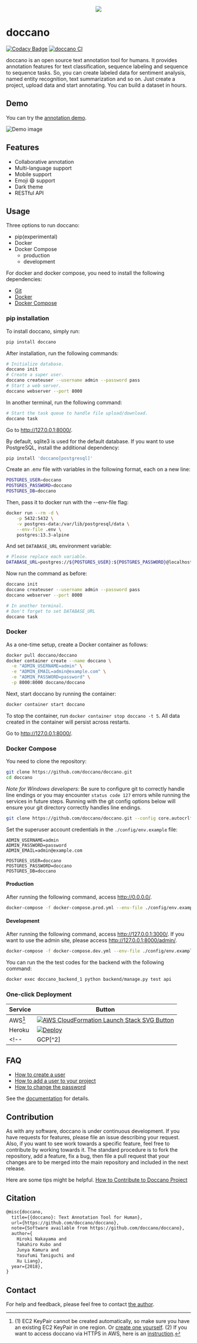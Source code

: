 <div align="center">
  <img src="https://raw.githubusercontent.com/doccano/doccano/master/docs/images/logo/doccano.png">
</div>

# doccano

[![Codacy Badge](https://app.codacy.com/project/badge/Grade/35ac8625a2bc4eddbff23dbc61bc6abb)](https://www.codacy.com/gh/doccano/doccano/dashboard?utm_source=github.com&amp;utm_medium=referral&amp;utm_content=doccano/doccano&amp;utm_campaign=Badge_Grade)
[![doccano CI](https://github.com/doccano/doccano/actions/workflows/ci.yml/badge.svg)](https://github.com/doccano/doccano/actions/workflows/ci.yml)

doccano is an open source text annotation tool for humans. It provides annotation features for text classification, sequence labeling and sequence to sequence tasks. So, you can create labeled data for sentiment analysis, named entity recognition, text summarization and so on. Just create a project, upload data and start annotating. You can build a dataset in hours.

## Demo

You can try the [annotation demo](http://doccano.herokuapp.com).

![Demo image](https://raw.githubusercontent.com/doccano/doccano/master/docs/images/demo/demo.gif)

## Features

- Collaborative annotation
- Multi-language support
- Mobile support
- Emoji :smile: support
- Dark theme
- RESTful API

## Usage

Three options to run doccano:

- pip(experimental)
- Docker
- Docker Compose
  - production
  - development

For docker and docker compose, you need to install the following dependencies:

- [Git](https://git-scm.com)
- [Docker](https://www.docker.com)
- [Docker Compose](https://docs.docker.com/compose)

### pip installation

To install doccano, simply run:

```bash
pip install doccano
```

After installation, run the following commands:

```bash
# Initialize database.
doccano init
# Create a super user.
doccano createuser --username admin --password pass
# Start a web server.
doccano webserver --port 8000
```

In another terminal, run the following command:

```bash
# Start the task queue to handle file upload/download.
doccano task
```

Go to <http://127.0.0.1:8000/>.

By default, sqlite3 is used for the default database. If you want to use PostgreSQL, install the additional dependency:

```bash
pip install 'doccano[postgresql]'
```

Create an .env file with variables in the following format, each on a new line:

```bash
POSTGRES_USER=doccano
POSTGRES_PASSWORD=doccano
POSTGRES_DB=doccano
```

Then, pass it to docker run with the --env-file flag:

```bash
docker run --rm -d \
    -p 5432:5432 \
    -v postgres-data:/var/lib/postgresql/data \
    --env-file .env \
    postgres:13.3-alpine
```

And set `DATABASE_URL` environment variable:

```bash
# Please replace each variable.
DATABASE_URL=postgres://${POSTGRES_USER}:${POSTGRES_PASSWORD}@localhost:5432/${POSTGRES_DB}?sslmode=disable
```

Now run the command as before:

```bash
doccano init
doccano createuser --username admin --password pass
doccano webserver --port 8000

# In another terminal.
# Don't forget to set DATABASE_URL
doccano task
```

### Docker

As a one-time setup, create a Docker container as follows:

```bash
docker pull doccano/doccano
docker container create --name doccano \
  -e "ADMIN_USERNAME=admin" \
  -e "ADMIN_EMAIL=admin@example.com" \
  -e "ADMIN_PASSWORD=password" \
  -p 8000:8000 doccano/doccano
```

Next, start doccano by running the container:

```bash
docker container start doccano
```

To stop the container, run `docker container stop doccano -t 5`.
All data created in the container will persist across restarts.

Go to <http://127.0.0.1:8000/>.

### Docker Compose

You need to clone the repository:

```bash
git clone https://github.com/doccano/doccano.git
cd doccano
```

_Note for Windows developers:_ Be sure to configure git to correctly handle line endings or you may encounter `status code 127` errors while running the services in future steps. Running with the git config options below will ensure your git directory correctly handles line endings.

```bash
git clone https://github.com/doccano/doccano.git --config core.autocrlf=input
```

Set the superuser account credentials in the `./config/env.example` file:

```plain
ADMIN_USERNAME=admin
ADMIN_PASSWORD=password
ADMIN_EMAIL=admin@example.com

POSTGRES_USER=doccano
POSTGRES_PASSWORD=doccano
POSTGRES_DB=doccano
```

#### Production

After running the following command, access <http://0.0.0.0/>.

```bash
docker-compose -f docker-compose.prod.yml --env-file ./config/env.example up
```

#### Development

After running the following command, access <http://127.0.0.1:3000/>. If you want to use the admin site, please access <http://127.0.0.1:8000/admin/>.

```bash
docker-compose -f docker-compose.dev.yml --env-file ./config/env.example up
```

You can run the the test codes for the backend with the following command:

```bash
docker exec doccano_backend_1 python backend/manage.py test api
```

### One-click Deployment

| Service | Button |
|---------|---|
| AWS[^1]   | [![AWS CloudFormation Launch Stack SVG Button](https://cdn.rawgit.com/buildkite/cloudformation-launch-stack-button-svg/master/launch-stack.svg)](https://console.aws.amazon.com/cloudformation/home?#/stacks/new?stackName=doccano&templateURL=https://doccano.s3.amazonaws.com/public/cloudformation/template.aws.yaml)  |
| Heroku  | [![Deploy](https://www.herokucdn.com/deploy/button.svg)](https://dashboard.heroku.com/new?template=https%3A%2F%2Fgithub.com%2Fdoccano%2Fdoccano)  |
<!-- | GCP[^2] | [![GCP Cloud Run PNG Button](https://storage.googleapis.com/gweb-cloudblog-publish/images/run_on_google_cloud.max-300x300.png)](https://console.cloud.google.com/cloudshell/editor?shellonly=true&cloudshell_image=gcr.io/cloudrun/button&cloudshell_git_repo=https://github.com/doccano/doccano.git&cloudshell_git_branch=CloudRunButton)  | -->

> [^1]: (1) EC2 KeyPair cannot be created automatically, so make sure you have an existing EC2 KeyPair in one region. Or [create one yourself](https://docs.aws.amazon.com/AWSEC2/latest/UserGuide/ec2-key-pairs.html#having-ec2-create-your-key-pair). (2) If you want to access doccano via HTTPS in AWS, here is an [instruction](https://github.com/doccano/doccano/wiki/HTTPS-setting-for-doccano-in-AWS).
<!-- > [^2]: Although this is a very cheap option, it is only suitable for very small teams (up to 80 concurrent requests). Read more on [Cloud Run docs](https://cloud.google.com/run/docs/concepts). -->

## FAQ

- [How to create a user](https://doccano.github.io/doccano/faq/#how-to-create-a-user)
- [How to add a user to your project](https://doccano.github.io/doccano/faq/#how-to-add-a-user-to-your-project)
- [How to change the password](https://doccano.github.io/doccano/faq/#how-to-change-the-password)

See the [documentation](https://doccano.github.io/doccano/) for details.

## Contribution

As with any software, doccano is under continuous development. If you have requests for features, please file an issue describing your request. Also, if you want to see work towards a specific feature, feel free to contribute by working towards it. The standard procedure is to fork the repository, add a feature, fix a bug, then file a pull request that your changes are to be merged into the main repository and included in the next release.

Here are some tips might be helpful. [How to Contribute to Doccano Project](https://github.com/doccano/doccano/wiki/How-to-Contribute-to-Doccano-Project)

## Citation

```tex
@misc{doccano,
  title={{doccano}: Text Annotation Tool for Human},
  url={https://github.com/doccano/doccano},
  note={Software available from https://github.com/doccano/doccano},
  author={
    Hiroki Nakayama and
    Takahiro Kubo and
    Junya Kamura and
    Yasufumi Taniguchi and
    Xu Liang},
  year={2018},
}
```

## Contact

For help and feedback, please feel free to contact [the author](https://github.com/Hironsan).
